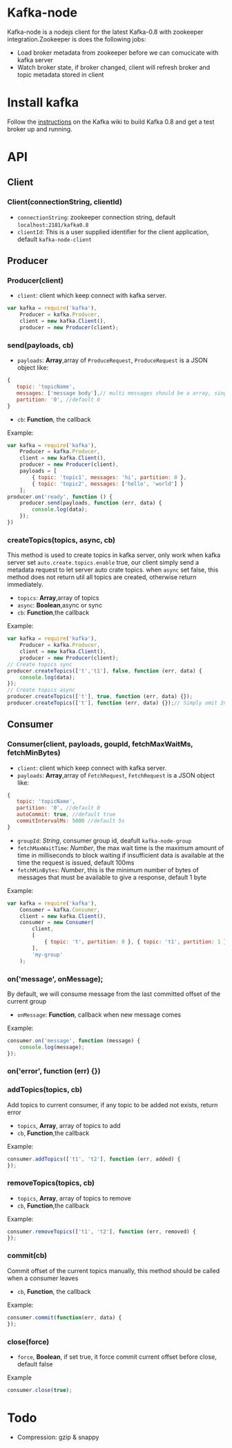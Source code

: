 Kafka-node
==========

Kafka-node is a nodejs client for the latest Kafka-0.8 with zookeeper integration.Zookeeper is does the following jobs:
* Load broker metadata from zookeeper before we can comucicate with kafka server
* Watch broker state, if broker changed, client will refresh broker and topic metadata stored in client

# Install kafka
Follow the [instructions](https://cwiki.apache.org/KAFKA/kafka-08-quick-start.html) on the Kafka wiki to build Kafka 0.8 and get a test broker up and running.

# API
## Client
### Client(connectionString, clientId)
* `connectionString`: zookeeper connection string, default `localhost:2181/kafka0.8`
* `clientId`: This is a user supplied identifier for the client application, default `kafka-node-client`

## Producer
### Producer(client)
* `client`: client which keep connect with kafka server.

``` js
var kafka = require('kafka'),
    Producer = kafka.Producer,
    client = new kafka.Client(),
    producer = new Producer(client);
```

### send(payloads, cb)
* `payloads`: **Array**,array of `ProduceRequest`, `ProduceRequest` is a JSON object like:

``` js
{
   topic: 'topicName',
   messages: ['message body'],// multi messages should be a array, single message can be just a string
   partition: '0', //default 0
}
```

* `cb`: **Function**, the callback

Example:

``` js
var kafka = require('kafka'),
    Producer = kafka.Producer,
    client = new kafka.Client(),
    producer = new Producer(client),
    payloads = [
        { topic: 'topic1', messages: 'hi', partition: 0 },
        { topic: 'topic2', messages: ['hello', 'world'] }
    ];
producer.on('ready', function () {
    producer.send(payloads, function (err, data) {
        console.log(data);
    });
})
```

### createTopics(topics, async, cb)
This method is used to create topics in kafka server, only work when kafka server set `auto.create.topics.enable` true, our client simply send a metadata request to let server auto crate topics. when `async` set false, this method does not return util all topics are created, otherwise return immediately.

* `topics`: **Array**,array of topics
* `async`: **Boolean**,async or sync
* `cb`: **Function**,the callback

Example:

``` js
var kafka = require('kafka'),
    Producer = kafka.Producer,
    client = new kafka.Client(),
    producer = new Producer(client);
// Create topics sync
producer.createTopics(['t','t1'], false, function (err, data) {
    console.log(data);
});
// Create topics async
producer.createTopics(['t'], true, function (err, data) {});
producer.createTopics(['t'], function (err, data) {});// Simply omit 2nd arg
```

## Consumer
### Consumer(client, payloads, goupId, fetchMaxWaitMs, fetchMinBytes)
* `client`: client which keep connect with kafka server.
* `payloads`: **Array**,array of `FetchRequest`, `FetchRequest` is a JSON object like:

``` js
{
   topic: 'topicName',
   partition: '0', //default 0
   autoCommit: true, //default true
   commitIntervalMs: 5000 //default 5s
}
```

* `groupId`: *String*, consumer group id, deafult `kafka-node-group`
* `fetchMaxWaitTime`: *Number*, the max wait time is the maximum amount of time in milliseconds to block waiting if insufficient data is available at the time the request is issued, default 100ms
* `fetchMinBytes`: *Number*, this is the minimum number of bytes of messages that must be available to give a response, default 1 byte

Example:

``` js
var kafka = require('kafka'),
    Consumer = kafka.Consumer,
    client = new kafka.Client(),
    consumer = new Consumer(
        client,
        [
            { topic: 't', partition: 0 }, { topic: 't1', partition: 1 }
        ],
        'my-group'
    );
```

### on('message', onMessage);
By default, we will consume message from the last committed offset of the current group

* `onMessage`: **Function**, callback when new message comes

Example:

``` js
consumer.on('message', function (message) {
    console.log(message);
});
```

### on('error', function (err) {})

### addTopics(topics, cb)
Add topics to current consumer, if any topic to be added not exists, return error

* `topics`, **Array**, array of topics to add
* `cb`, **Function**,the callback

Example:

``` js
consumer.addTopics(['t1', 't2'], function (err, added) {
});
```

### removeTopics(topics, cb)
* `topics`, **Array**, array of topics to remove 
* `cb`, **Function**,the callback

Example:

``` js
consumer.removeTopics(['t1', 't2'], function (err, removed) {
});
```

### commit(cb)
Commit offset of the current topics manually, this method should be called when a consumer leaves

* `cb`, **Function**, the callback

Example:

``` js
consumer.commit(function(err, data) {
});
```

### close(force)
* `force`, **Boolean**, if set true, it force commit current offset before close, default false

Example

```js
consumer.close(true);
```

# Todo
* Compression: gzip & snappy
